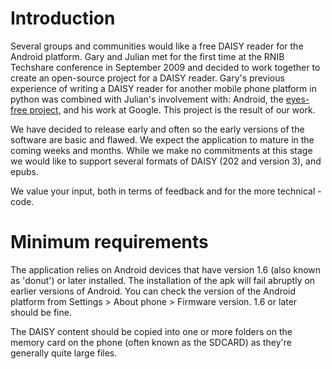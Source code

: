 # Introduction #

Several groups and communities would like a free DAISY reader for the Android platform. Gary and Julian met for the first time at the RNIB Techshare conference in September 2009 and decided to work together to create an open-source project for a DAISY reader. Gary's previous experience of writing a DAISY reader for another mobile phone platform in python was combined with Julian's involvement with: Android, the [eyes-free project](http://code.google.com/p/eyes-free), and his work at Google. This project is the result of our work.

We have decided to release early and often so the early versions of the software are basic and flawed. We expect the application to mature in the coming weeks and months. While we make no commitments at this stage we would like to support several formats of DAISY (202 and version 3), and epubs.

We value your input, both in terms of feedback and for the more technical - code.

# Minimum requirements #

The application relies on Android devices that have version 1.6 (also known as 'donut') or later installed. The installation of the apk will fail abruptly on earlier versions of Android. You can check the version of the Android platform from Settings > About phone > Firmware version. 1.6 or later should be fine.

The DAISY content should be copied into one or more folders on the memory card on the phone (often known as the SDCARD) as they're generally quite large files.
